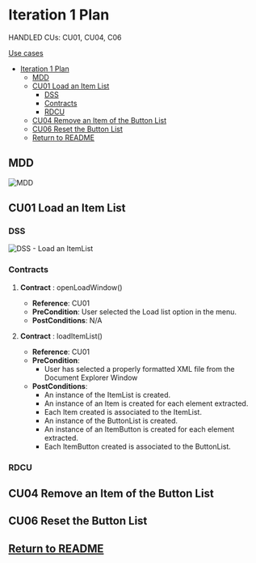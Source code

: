 # Iteration 1 Plan

HANDLED CUs: CU01, CU04, C06

[Use cases](../UseCases/use_cases.md)

- [Iteration 1 Plan](#iteration-1-plan)
  - [MDD](#mdd)
  - [CU01 Load an Item List](#cu01-load-an-item-list)
    - [DSS](#dss)
    - [Contracts](#contracts)
    - [RDCU](#rdcu)
  - [CU04 Remove an Item of the Button List](#cu04-remove-an-item-of-the-button-list)
  - [CU06 Reset the Button List](#cu06-reset-the-button-list)
  - [Return to README](#return-to-readme)

## MDD 

![MDD](https://www.plantuml.com/plantuml/png/0/TLDDI-H04BtthoX6S651cBZAIf2WphWWx5mKFNdfIMfc6ZlTGtL576J_-rPto9U3EUIZwhrNLQ_IDu4rSLDR5TwCsslIDGG-M9GxcV9BfiADRYnll6EdQuGNf4exFK8i94NUFZ4IUZxiyOy45jvwWfErRL1Pt32m1pBR7KDb24istgcTgH2mtlC1QgpNI47z66IjSHZLm1Fll59iM5fSBPTAbLQ70Cy12QuNyyi2FlzrmHMwHeBPBmaga8lrEkJj8tsl6sRl9DI-g9xvm5Z_DO4ZE-lOHe81ShWbqeUOlOwm0eGsi2BZl814IHxboKctbMzVbWsXAp6g6CUuHHfgtgKUacui-ZdjS5gqnHRJXjjWTE4AJY6rCNWHgVSVJBfaJvqfVNRfowP6b-QzwEOLqz-6zWNResRP3CxEqYDvdCCJMbaaLZBMgxkTNwbflH6X5ycXY6iBWiyofT86ZuN7cC6X5cXRP6BAMaTYtrOVIGXZGQYv8ttBwN-6V4fGVMBSpQJ28-u9WqmRAVFVHnC8vUTilBmSLdAWjfCI2NFSIm6Qv9Zgzv7hwWPT9MVsFm00 "MDD")


## CU01 Load an Item List

### DSS

![DSS - Load an ItemList](https://www.plantuml.com/plantuml/png/0/JP3DQWCn38JlVWgHKmhT5zX3ISgs4DZsq93shDhgOkALNLdkpzjNcnBOYp3wPaQ3TrLHjCq9N3r7BYWuGzNVH3Ob-WMjo40Vs98-PjPdd0bUIG8ohXJlwC-JvCR1vvG5L92h8M9TNw3FHkpfYMh5YVOfJWpUD2HEezhruNY43iQC0P3Xe3IFiQfpwDLID_sfacm0ApHdaHfzBCXgO5zAYXurPhvm1ESQT7Vsw24NuYNpBNB8tziRXz0PQeQ6xDji3U3XfrXn4lWNhTp9dDScsoQfXzFBkCwuGgZuHU4MxfjgvijcyL9mRaSSx4__0000 "DSS - Load an ItemList")


### Contracts

1.  **Contract** : openLoadWindow()
    - **Reference**: CU01
    - **PreCondition**: User selected the Load list option in the menu.
    - **PostConditions**: N/A

2.  **Contract** : loadItemList()
    - **Reference**: CU01
    - **PreCondition**: 
      - User has selected a properly formatted XML file from the Document Explorer Window
    - **PostConditions**: 
      - An instance of the ItemList is created. 
      - An instance of an Item is created for each element extracted.
      - Each Item created is associated to the ItemList.
      - An instance of the ButtonList is created. 
      - An instance of an ItemButton is created for each element extracted.
      - Each ItemButton created is associated to the ButtonList.

### RDCU

## CU04 Remove an Item of the Button List

## CU06 Reset the Button List

## [Return to README](../../README.md)
